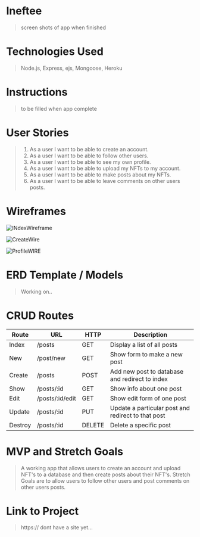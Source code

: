 # Ineftee

>  screen shots of app when finished

# Technologies Used

>  Node.js, Express, ejs, Mongoose, Heroku

# Instructions

> to be filled when app complete

# User Stories

> 1. As a user I want to be able to create an account.
> 2. As a user I want to be able to follow other users.
> 3. As a user I want to be able to see my own profile.
> 4. As a user I want to be able to upload my NFTs to my account.
> 5. As a user I want to be able to make posts about my NFTs.
> 6. As a user I want to be able to leave comments on other users posts.

# Wireframes

![INdexWireframe](https://user-images.githubusercontent.com/101614021/171978544-f643b679-9a42-4239-81b8-69d1d64e8634.svg)

![CreateWire](https://user-images.githubusercontent.com/101614021/171979081-c070429f-db7a-4a0c-9c53-fa8165ff5ff5.svg)

![ProfileWIRE](https://user-images.githubusercontent.com/101614021/171978606-c2e4d059-02c5-4ffb-9d63-3dc9d3b7c914.svg)



# ERD Template / Models

> Working on..

# CRUD Routes

| Route   | URL             | HTTP   | Description                                        |
|---------|-----------------|--------|----------------------------------------------------|
| Index   | /posts          | GET    | Display a list of all posts                        |
| New     | /post/new       | GET    | Show form to make a new post                       |
| Create  | /posts          | POST   | Add new post to database and redirect to index     |
| Show    | /posts/:id      | GET    | Show info about one post                           |
| Edit    | /posts/:id/edit | GET    | Show edit form of one post                         |
| Update  | /posts/:id      | PUT    | Update a particular post and redirect to that post |
| Destroy | /posts/:id      | DELETE | Delete a specific post                             |

# MVP and Stretch Goals

>  A working app that allows users to create an account and upload NFT's to a database and then create posts about their NFT's.
>  Stretch Goals are to allow users to follow other users and post comments on other users posts. 

# Link to Project

>  https:// dont have a site yet...
